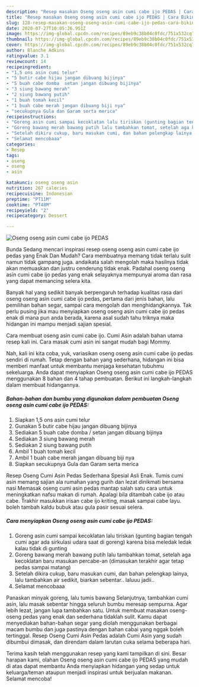 ```yaml
---
description: "Resep masakan Oseng oseng asin cumi cabe ijo PEDAS | Cara Bikin Oseng oseng asin cumi cabe ijo PEDAS Yang Enak Dan Mudah"
title: "Resep masakan Oseng oseng asin cumi cabe ijo PEDAS | Cara Bikin Oseng oseng asin cumi cabe ijo PEDAS Yang Enak Dan Mudah"
slug: 128-resep-masakan-oseng-oseng-asin-cumi-cabe-ijo-pedas-cara-bikin-oseng-oseng-asin-cumi-cabe-ijo-pedas-yang-enak-dan-mudah
date: 2020-07-27T10:05:26.951Z
image: https://img-global.cpcdn.com/recipes/89eb9c38b04c0fdc/751x532cq70/oseng-oseng-asin-cumi-cabe-ijo-pedas-foto-resep-utama.jpg
thumbnail: https://img-global.cpcdn.com/recipes/89eb9c38b04c0fdc/751x532cq70/oseng-oseng-asin-cumi-cabe-ijo-pedas-foto-resep-utama.jpg
cover: https://img-global.cpcdn.com/recipes/89eb9c38b04c0fdc/751x532cq70/oseng-oseng-asin-cumi-cabe-ijo-pedas-foto-resep-utama.jpg
author: Blanche Adkins
ratingvalue: 3.1
reviewcount: 14
recipeingredient:
- "1,5 ons asin cumi telur"
- "5 butir cabe hijau jangan dibuang bijinya"
- "5 buah cabe domba  setan jangan dibuang bijinya"
- "3 siung bawang merah"
- "2 siung bawang putih"
- "1 buah tomah kecil"
- "1 buah cabe merah jangan dibuang biji nya"
- "secukupnya Gula dan Garam serta merica"
recipeinstructions:
- "Goreng asin cumi sampai kecoklatan lalu tiriskan (gunting bagian tengah cumi agar ada sirkulasi udara saat di goreng) karena bisa meledak ledak kalau tidak di gunting"
- "Goreng bawang merah bawang putih lalu tambahkan tomat, setelah aga kecoklatan baru masukan percabe-an (dimasukan terakhir agar tetap pedas sampai matang)"
- "Setelah dikira cukup, baru masukan cumi, dan bahan pelengkap lainya, lalu tambahkan air sedikit, biarkan sebentar.. laluuu jadii.."
- "Selamat mencobaaa"
categories:
- Resep
tags:
- oseng
- oseng
- asin

katakunci: oseng oseng asin 
nutrition: 267 calories
recipecuisine: Indonesian
preptime: "PT11M"
cooktime: "PT48M"
recipeyield: "2"
recipecategory: Dessert

---
```



![Oseng oseng asin cumi cabe ijo PEDAS](https://img-global.cpcdn.com/recipes/89eb9c38b04c0fdc/751x532cq70/oseng-oseng-asin-cumi-cabe-ijo-pedas-foto-resep-utama.jpg)

Bunda Sedang mencari inspirasi resep oseng oseng asin cumi cabe ijo pedas yang Enak Dan Mudah? Cara membuatnya memang tidak terlalu sulit namun tidak gampang juga. andaikata salah mengolah maka hasilnya tidak akan memuaskan dan justru cenderung tidak enak. Padahal oseng oseng asin cumi cabe ijo pedas yang enak selayaknya mempunyai aroma dan rasa yang dapat memancing selera kita.

Banyak hal yang sedikit banyak berpengaruh terhadap kualitas rasa dari oseng oseng asin cumi cabe ijo pedas, pertama dari jenis bahan, lalu pemilihan bahan segar, sampai cara mengolah dan menghidangkannya. Tak perlu pusing jika mau menyiapkan oseng oseng asin cumi cabe ijo pedas enak di mana pun anda berada, karena asal sudah tahu triknya maka hidangan ini mampu menjadi sajian spesial.

Cara membuat oseng asin cumi cabe ijo. Cumi Asin adalah bahan utama resep kali ini. Cara masak cumi asin ini sangat mudah bagi Mommy.


Nah, kali ini kita coba, yuk, variasikan oseng oseng asin cumi cabe ijo pedas sendiri di rumah. Tetap dengan bahan yang sederhana, hidangan ini bisa memberi manfaat untuk membantu menjaga kesehatan tubuhmu sekeluarga. Anda dapat menyiapkan Oseng oseng asin cumi cabe ijo PEDAS menggunakan 8 bahan dan 4 tahap pembuatan. Berikut ini langkah-langkah dalam membuat hidangannya.

<!--inarticleads1-->

##### Bahan-bahan dan bumbu yang digunakan dalam pembuatan Oseng oseng asin cumi cabe ijo PEDAS:

1. Siapkan 1,5 ons asin cumi telur
1. Gunakan 5 butir cabe hijau jangan dibuang bijinya
1. Sediakan 5 buah cabe domba / setan jangan dibuang bijinya
1. Sediakan 3 siung bawang merah
1. Sediakan 2 siung bawang putih
1. Ambil 1 buah tomah kecil
1. Ambil 1 buah cabe merah jangan dibuang biji nya
1. Siapkan secukupnya Gula dan Garam serta merica


Resep Oseng Cumi Asin Pedas Sederhana Spesial Asli Enak. Tumis cumi asin memang sajian ala rumahan yang gurih dan lezat dinikmati bersama nasi Memasak oseng cumi asin pedas mantap salah satu cara untuk meningkatkan nafsu makan di rumah. Apalagi bila ditambah cabe ijo atau cabe. Trakhir masukkan irisan cabe ijo kriting, masak sampai cabe layu. boleh tambah kaldu bubuk atau gula pasir sesuai selera. 

<!--inarticleads2-->

##### Cara menyiapkan Oseng oseng asin cumi cabe ijo PEDAS:

1. Goreng asin cumi sampai kecoklatan lalu tiriskan (gunting bagian tengah cumi agar ada sirkulasi udara saat di goreng) karena bisa meledak ledak kalau tidak di gunting
1. Goreng bawang merah bawang putih lalu tambahkan tomat, setelah aga kecoklatan baru masukan percabe-an (dimasukan terakhir agar tetap pedas sampai matang)
1. Setelah dikira cukup, baru masukan cumi, dan bahan pelengkap lainya, lalu tambahkan air sedikit, biarkan sebentar.. laluuu jadii..
1. Selamat mencobaaa


Panaskan minyak goreng, lalu tumis bawang Selanjutnya, tambahkan cumi asin, lalu masak sebentar hingga seluruh bumbu meresap sempurna. Agar lebih lezat, jangan lupa tambahkan satu. Untuk membuat masakan oseng-oseng pedas yang enak dan sederhana tidaklah sulit. Kamu dapat menyediakan bahan-bahan segar yang diolah menggunakan berbagai macam bumbu dan juga pastinya dengan bahan cabai yang nggak boleh tertinggal. Resep Oseng Cumi Asin Pedas adalah Cumi Asin yang sudah dibumbui dimasak, dan direndam dalam larutan cuka selama beberapa hari. 

Terima kasih telah menggunakan resep yang kami tampilkan di sini. Besar harapan kami, olahan Oseng oseng asin cumi cabe ijo PEDAS yang mudah di atas dapat membantu Anda menyiapkan hidangan yang sedap untuk keluarga/teman ataupun menjadi inspirasi untuk berjualan makanan. Selamat mencoba!
